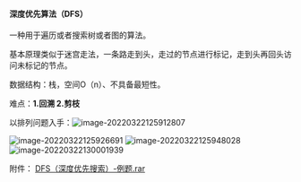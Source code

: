 #### 深度优先算法（DFS）

一种用于遍历或者搜索树或者图的算法。

基本原理类似于迷宫走法，一条路走到头，走过的节点进行标记，走到头再回头访问未标记的节点。

数据结构：栈，空间O（n）、不具备最短性。

难点：**1.回溯  2.剪枝**

以排列问题入手：![image-20220322125912807](D:\报告\Report\pic\image-20220322125912807.png) 

![image-20220322125926691](D:\报告\Report\pic\image-20220322125926691.png) ![image-20220322125948028](D:\报告\Report\pic\image-20220322125948028.png) ![image-20220322130001939](D:\报告\Report\pic\image-20220322130001939.png) 

附件： [DFS（深度优先搜索）-例题.rar](..\..\..\CBwork\算法\DFS（深度优先搜索）-例题.rar) 

